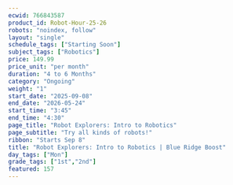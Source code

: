 ```yaml
---
ecwid: 766843587
product_id: Robot-Hour-25-26
robots: "noindex, follow"
layout: "single"
schedule_tags: ["Starting Soon"]
subject_tags: ["Robotics"]
price: 149.99
price_unit: "per month"
duration: "4 to 6 Months"
category: "Ongoing"
weight: "1"
start_date: "2025-09-08"
end_date: "2026-05-24"
start_time: "3:45"
end_time: "4:30"
page_title: "Robot Explorers: Intro to Robotics"
page_subtitle: "Try all kinds of robots!"
ribbon: "Starts Sep 8"
title: "Robot Explorers: Intro to Robotics | Blue Ridge Boost"
day_tags: ["Mon"]
grade_tags: ["1st","2nd"]
featured: 157
---
```

